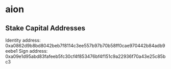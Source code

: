 # aion

## Stake Capital Addresses

Identity address: 0xa0862d9b8bd8042beb7f8114c3ee557b97b70b58ff0cae970442b84adb9eebe1
Sign address: 0xa09e1d95abd83fafeeb5fc30cf4f853476bf4f151c9a22936f70a43e25c85bc3
